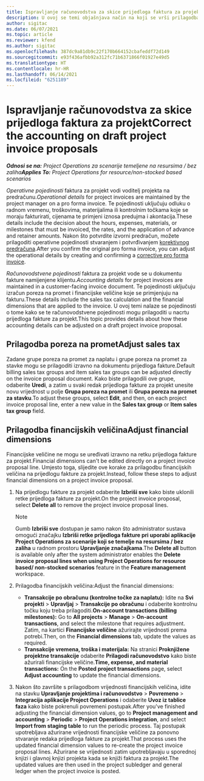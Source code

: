 ```yaml
---
title: Ispravljanje računovodstva za skice prijedloga faktura za projekt
description: U ovoj se temi objašnjava način na koji se vrši prilagodba informacija povezanih s računovodstvom na nacrtu prijedloga fakture.
author: sigitac
ms.date: 06/07/2021
ms.topic: article
ms.reviewer: kfend
ms.author: sigitac
ms.openlocfilehash: 387dc9a81db9c22f170b664152cbafeddf72d149
ms.sourcegitcommit: e93f436afbb92a312fc71b6371866f01927e49d5
ms.translationtype: HT
ms.contentlocale: hr-HR
ms.lasthandoff: 06/14/2021
ms.locfileid: "6251189"
---
```

# <a name="correct-the-accounting-on-draft-project-invoice-proposals"></a><span data-ttu-id="8ccec-103">Ispravljanje računovodstva za skice prijedloga faktura za projekt</span><span class="sxs-lookup"><span data-stu-id="8ccec-103">Correct the accounting on draft project invoice proposals</span></span>

<span data-ttu-id="8ccec-104">_**Odnosi se na:** Project Operations za scenarije temeljene na resursima / bez zaliha_</span><span class="sxs-lookup"><span data-stu-id="8ccec-104">_**Applies To:** Project Operations for resource/non-stocked based scenarios_</span></span>

<span data-ttu-id="8ccec-105">*Operativne pojedinosti* faktura za projekt vodi voditelj projekta na predračunu.</span><span class="sxs-lookup"><span data-stu-id="8ccec-105">*Operational details* for project invoices are maintained by the project manager on a pro forma invoice.</span></span> <span data-ttu-id="8ccec-106">Te pojedinosti uključuju odluku o radnom vremenu, troškovima, materijalima ili kontrolnim točkama koje se moraju fakturirati, cijenama te primjeni iznosa predujma i akontacija.</span><span class="sxs-lookup"><span data-stu-id="8ccec-106">These details include the decision about the hours, expenses, materials, or milestones that must be invoiced, the rates, and the application of advance and retainer amounts.</span></span> <span data-ttu-id="8ccec-107">Nakon što potvrdite izvorni predračun, možete prilagoditi operativne pojedinosti stvaranjem i potvrđivanjem [korektivnog predračuna](../proforma-invoicing/corrective-invoices.md).</span><span class="sxs-lookup"><span data-stu-id="8ccec-107">After you confirm the original pro forma invoice, you can adjust the operational details by creating and confirming a [corrective pro forma invoice](../proforma-invoicing/corrective-invoices.md).</span></span>

<span data-ttu-id="8ccec-108">*Računovodstvene pojedinosti* faktura za projekt vode se u dokumentu fakture namijenjene klijentu.</span><span class="sxs-lookup"><span data-stu-id="8ccec-108">*Accounting details* for project invoices are maintained in a customer-facing invoice document.</span></span> <span data-ttu-id="8ccec-109">Te pojedinosti uključuju izračun poreza na promet i financijske veličine koje se primjenjuju na fakturu.</span><span class="sxs-lookup"><span data-stu-id="8ccec-109">These details include the sales tax calculation and the financial dimensions that are applied to the invoice.</span></span> <span data-ttu-id="8ccec-110">U ovoj temi nalaze se pojedinosti o tome kako se te računovodstvene pojedinosti mogu prilagoditi u nacrtu prijedloga fakture za projekt.</span><span class="sxs-lookup"><span data-stu-id="8ccec-110">This topic provides details about how these accounting details can be adjusted on a draft project invoice proposal.</span></span>

## <a name="adjust-sales-tax"></a><span data-ttu-id="8ccec-111">Prilagodba poreza na promet</span><span class="sxs-lookup"><span data-stu-id="8ccec-111">Adjust sales tax</span></span>

<span data-ttu-id="8ccec-112">Zadane grupe poreza na promet za naplatu i grupe poreza na promet za stavke mogu se prilagoditi izravno na dokumentu prijedloga fakture.</span><span class="sxs-lookup"><span data-stu-id="8ccec-112">Default billing sales tax groups and item sales tax groups can be adjusted directly on the invoice proposal document.</span></span> <span data-ttu-id="8ccec-113">Kako biste prilagodili ove grupe, odaberite **Uredi**, a zatim u svaki redak prijedloga fakture za projekt unesite novu vrijednost u polje **Grupa poreza na promet** ili **Grupa poreza na promet za stavku**.</span><span class="sxs-lookup"><span data-stu-id="8ccec-113">To adjust these groups, select **Edit**, and then, on each project invoice proposal line, enter a new value in the **Sales tax group** or **Item sales tax group** field.</span></span>

## <a name="adjust-financial-dimensions"></a><span data-ttu-id="8ccec-114">Prilagodba financijskih veličina</span><span class="sxs-lookup"><span data-stu-id="8ccec-114">Adjust financial dimensions</span></span>

<span data-ttu-id="8ccec-115">Financijske veličine ne mogu se uređivati izravno na retku prijedloga fakture za projekt.</span><span class="sxs-lookup"><span data-stu-id="8ccec-115">Financial dimensions can't be edited directly on a project invoice proposal line.</span></span> <span data-ttu-id="8ccec-116">Umjesto toga, slijedite ove korake za prilagodbu financijskih veličina na prijedlogu fakture za projekt.</span><span class="sxs-lookup"><span data-stu-id="8ccec-116">Instead, follow these steps to adjust financial dimensions on a project invoice proposal.</span></span>

1. <span data-ttu-id="8ccec-117">Na prijedlogu fakture za projekt odaberite **Izbriši sve** kako biste uklonili retke prijedloga fakture za projekt.</span><span class="sxs-lookup"><span data-stu-id="8ccec-117">On the project invoice proposal, select **Delete all** to remove the project invoice proposal lines.</span></span>

    > [!NOTE]
    > <span data-ttu-id="8ccec-118">Gumb **Izbriši sve** dostupan je samo nakon što administrator sustava omogući značajku **Izbriši retke prijedloga fakture pri uporabi aplikacije Project Operations za scenarije koji se temelje na resursima / bez zaliha** u radnom prostoru **Upravljanje značajkama**.</span><span class="sxs-lookup"><span data-stu-id="8ccec-118">The **Delete all** button is available only after the system administrator enables the **Delete invoice proposal lines when using Project Operations for resource based/ non-stocked scenarios** feature in the **Feature management** workspace.</span></span>

2. <span data-ttu-id="8ccec-119">Prilagodba financijskih veličina:</span><span class="sxs-lookup"><span data-stu-id="8ccec-119">Adjust the financial dimensions:</span></span>

    - <span data-ttu-id="8ccec-120">**Transakcije po obračunu (kontrolne točke za naplatu):** Idite na **Svi projekti** \> **Upravljaj** \> **Transakcije po obračunu** i odaberite kontrolnu točku koju treba prilagoditi.</span><span class="sxs-lookup"><span data-stu-id="8ccec-120">**On-account transactions (billing milestones):** Go to **All projects** \> **Manage** \> **On-account transactions**, and select the milestone that requires adjustment.</span></span> <span data-ttu-id="8ccec-121">Zatim, na kartici **Financijske veličine** ažurirajte vrijednosti prema potrebi.</span><span class="sxs-lookup"><span data-stu-id="8ccec-121">Then, on the **Financial dimensions** tab, update the values as required.</span></span>
    - <span data-ttu-id="8ccec-122">**Transakcije vremena, troška i materijala:** Na stranici **Proknjižene projektne transakcije** odaberite **Prilagodi računovodstvo** kako biste ažurirali financijske veličine.</span><span class="sxs-lookup"><span data-stu-id="8ccec-122">**Time, expense, and material transactions:** On the **Posted project transactions** page, select **Adjust accounting** to update the financial dimensions.</span></span>

3. <span data-ttu-id="8ccec-123">Nakon što završite s prilagodbom vrijednosti financijskih veličina, idite na stavku **Upravljanje projektima i računovodstvo** \> **Povremeno** \> **Integracija aplikacije Project Operations** i odaberite **Uvoz iz tablice faza** kako biste pokrenuli povremeni postupak.</span><span class="sxs-lookup"><span data-stu-id="8ccec-123">After you've finished adjusting the financial dimension values, go to **Project management and accounting** \> **Periodic** \> **Project Operations integration**, and select **Import from staging table** to run the periodic process.</span></span> <span data-ttu-id="8ccec-124">Taj postupak upotrebljava ažurirane vrijednosti financijske veličine za ponovno stvaranje redaka prijedloga fakture za projekt.</span><span class="sxs-lookup"><span data-stu-id="8ccec-124">That process uses the updated financial dimension values to re-create the project invoice proposal lines.</span></span> <span data-ttu-id="8ccec-125">Ažurirane se vrijednosti zatim upotrebljavaju u sporednoj knjizi i glavnoj knjizi projekta kada se knjiži faktura za projekt.</span><span class="sxs-lookup"><span data-stu-id="8ccec-125">The updated values are then used in the project subledger and general ledger when the project invoice is posted.</span></span>
